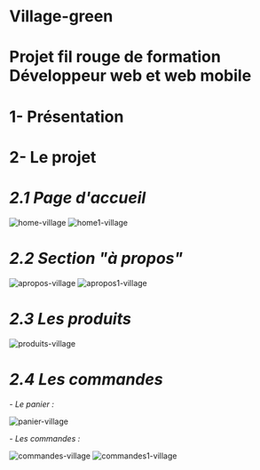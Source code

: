 # Village-green

# Projet fil rouge de formation Développeur web et web mobile

# 1- Présentation


# 2- Le projet

# _2.1 Page d'accueil_

![home-village](https://github.com/cedric-chimot/Village-green/assets/106061524/39927801-8492-4361-a0f8-5c4de37393bd)
![home1-village](https://github.com/cedric-chimot/Village-green/assets/106061524/fc051876-cd38-421e-b9c2-a6e25731c1f3)

# _2.2 Section "à propos"_

![apropos-village](https://github.com/cedric-chimot/Village-green/assets/106061524/232acf60-3259-481e-8225-7181afbb7153)
![apropos1-village](https://github.com/cedric-chimot/Village-green/assets/106061524/40de372f-a7c0-4370-aaf2-8209ff48821f)

# _2.3 Les produits_

![produits-village](https://github.com/cedric-chimot/Village-green/assets/106061524/9677ac4b-4c48-44b1-8245-16a70dd254ca)

# _2.4 Les commandes_

_- Le panier :_

![panier-village](https://github.com/cedric-chimot/Village-green/assets/106061524/51c00524-f2aa-487a-864e-f0ce32a106b1)

_- Les commandes :_

![commandes-village](https://github.com/cedric-chimot/Village-green/assets/106061524/e2771d52-2750-47a0-b23b-07ab75053b02)
![commandes1-village](https://github.com/cedric-chimot/Village-green/assets/106061524/9c7c31bc-9dc0-4848-b5a4-06dbe32f3114)
